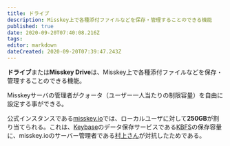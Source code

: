 ```yaml
---
title: ドライブ
description: Misskey上で各種添付ファイルなどを保存・管理することのできる機能
published: true
date: 2020-09-20T07:40:08.216Z
tags: 
editor: markdown
dateCreated: 2020-09-20T07:39:47.243Z
---
```


**ドライブ**または**Misskey Drive**は、Misskey上で各種添付ファイルなどを保存・管理することのできる機能。

Misskeyサーバの管理者がクォータ（ユーザー一人当たりの制限容量）を自由に設定する事ができる。

公式インスタンスである[misskey.io](/instances/misskey_io)では、ローカルユーザに対して**250GB**が割り当てられる。これは、[Keybase](https://keybase.io/)のデータ保存サービスである[KBFS](https://keybase.io/docs/kbfs)の保存容量に、misskey.ioのサーバー管理者である[村上さん](/persons/aureoleark)が対抗したためである。
